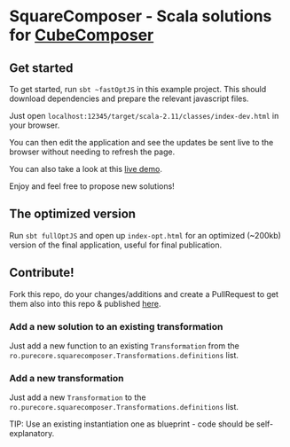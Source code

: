 # SquareComposer - Scala solutions for [CubeComposer](http://david-peter.de/cube-composer) 

## Get started

To get started, run `sbt ~fastOptJS` in this example project.
This should download dependencies and prepare the relevant javascript files.

Just open `localhost:12345/target/scala-2.11/classes/index-dev.html` in your browser.

You can then edit the application and see the updates be sent live to the browser
without needing to refresh the page.

You can also take a look at this [live demo](http://purecore.ro/square-composer).

Enjoy and feel free to propose new solutions!

## The optimized version

Run `sbt fullOptJS` and open up `index-opt.html` for an optimized (~200kb) version
of the final application, useful for final publication.

## Contribute!

Fork this repo, do your changes/additions and create a PullRequest to get them
also into this repo & published [here](http://purecore.ro/square-composer).

### Add a new solution to an existing transformation

Just add a new function to an existing `Transformation` from the `ro.purecore.squarecomposer.Transformations.definitions` list.

### Add a new transformation

Just add a new `Transformation` to the `ro.purecore.squarecomposer.Transformations.definitions` list.

TIP: Use an existing instantiation one as blueprint - code should be self-explanatory.

